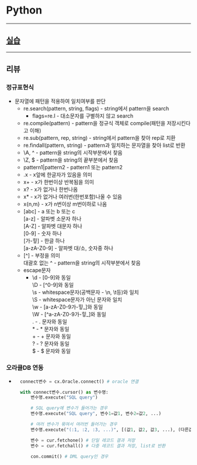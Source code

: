 # Python

---

## [실습](./python/)

---

## 리뷰

### 정규표현식
- 문자열에 패턴을 적용하여 일치여부를 판단
    - re.search(pattern, string, flags) - string에서 pattern을 search
        - flags=re.I - 대소문자를 구별하지 않고 search
    - re.compile(pattern) - pattern을 정규식 객체로 compile(패턴을 저장시킨다고 이해)
    - re.sub(pattern, rep, string) - string에서 pattern을 찾아 rep로 치환
    - re.findall(pattern, string) - pattern과 일치하는 문자열을 찾아 list로 반환
    - \A, ^ - pattern을 string의 시작부분에서 찾음
    - \Z, $ - pattern을 string의 끝부분에서 찾음
    - pattern1|pattern2 - pattern1 또는 pattern2
    - .x - x앞에 한글자가 있음을 의미
    - x+ - x가 한번이상 반복됨을 의미
    - x? - x가 없거나 한번나옴
    - x* - x가 없거나 여러번(한번포함)나올 수 있음
    - x{n,m} - x가 n번이상 m번이하로 나옴
    - [abc] - a 또는 b 또는 c       
    [a-z] - 알파벳 소문자 하나      
    [A-Z] - 알파벳 대문자 하나      
    [0-9] - 숫자 하나       
    [가-힣] - 한글 하나      
    [a-zA-Z0-9] - 알파벳 대/소, 숫자중 하나
    - [^] - 부정을 의미     
    대괄호 없는 ^ - pattern을 string의 시작부분에서 찾음
    - escape문자
        - \d - [0-9]와 동일       
        \D - [^0-9]와 동일        
        \s - whitespace문자(공백문자 - \n, \t등)와 일치       
        \S - whitespace문자가 아닌 문자와 일치       
        \w - [a-zA-Z0-9가-힣_]와  동일        
        \W - [^a-zA-Z0-9가-힣_]와  동일       
        \. - . 문자와 동일        
        \* - * 문자와 동일        
        \+ - + 문자와 동일        
        \? - ? 문자와 동일        
        \$ - $ 문자와 동일

### 오라클DB 연동
- ```python
    connect변수 = cx.Oracle.connect() # oracle 연결

    with connect변수.cursor() as 변수명:
        변수명.execute("SQL query")

        # SQL query에 변수가 들어가는 경우
        변수명.execute("SQL query", 변수1=값1, 변수2=값2, ...)

        # 여러 변수가 묶여서 여러번 들어가는 경우
        변수명.execute("(:1, :2, :3, ...)", [(값1, 값2, 값3, ...), (다른값1, 다른값2, 다른값3, ...), ...])

        변수 = cur.fetchone() # 단일 레코드 결과 저장
        변수 = cur.fetchall() # 다중 레코드 결과 저장, list로 반환

        con.commit() # DML query인 경우
  ```
